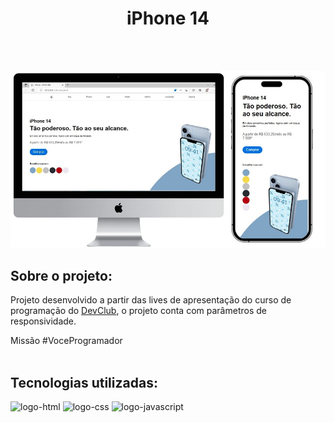 <h1 align="center">iPhone 14</h1>
<br>
<br>

<img src="https://github.com/RafaelCampos23/Aplica--o---iPhone/blob/master/img/iPhone%20-%20Aplica%C3%A7%C3%A3o.jpg?raw=true" alt="Imagem-projeto"></img>
    
<h2><b>Sobre o projeto:</b></h2>
    <p>Projeto desenvolvido a partir das lives de apresentação do curso de programação do <a href="https://rodolfomori.com.br/devclub">DevClub</a>, o projeto conta com parâmetros de responsividade.</p>

<a>Missão #VoceProgramador</a>
<br>
<br>

<h2><b>Tecnologias utilizadas:</b></h2>
    <img src="https://img.shields.io/badge/HTML5-E34F26?style=for-the-badge&logo=html5&logoColor=white" alt="logo-html"/>
    <img src="https://img.shields.io/badge/CSS3-1572B6?style=for-the-badge&logo=css3&logoColor=white" alt="logo-css"/>
    <img src="https://img.shields.io/badge/JavaScript-F7DF1E?style=for-the-badge&logo=javascript&logoColor=black" alt="logo-javascript"/>
    
<br>
<br>